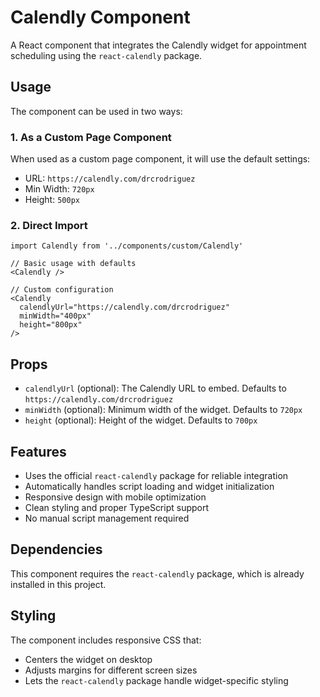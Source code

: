 # Calendly Component

A React component that integrates the Calendly widget for appointment scheduling using the `react-calendly` package.

## Usage

The component can be used in two ways:

### 1. As a Custom Page Component

When used as a custom page component, it will use the default settings:

- URL: `https://calendly.com/drcrodriguez`
- Min Width: `720px`
- Height: `500px`

### 2. Direct Import

```tsx
import Calendly from '../components/custom/Calendly'

// Basic usage with defaults
<Calendly />

// Custom configuration
<Calendly
  calendlyUrl="https://calendly.com/drcrodriguez"
  minWidth="400px"
  height="800px"
/>
```

## Props

- `calendlyUrl` (optional): The Calendly URL to embed. Defaults to `https://calendly.com/drcrodriguez`
- `minWidth` (optional): Minimum width of the widget. Defaults to `720px`
- `height` (optional): Height of the widget. Defaults to `700px`

## Features

- Uses the official `react-calendly` package for reliable integration
- Automatically handles script loading and widget initialization
- Responsive design with mobile optimization
- Clean styling and proper TypeScript support
- No manual script management required

## Dependencies

This component requires the `react-calendly` package, which is already installed in this project.

## Styling

The component includes responsive CSS that:

- Centers the widget on desktop
- Adjusts margins for different screen sizes
- Lets the `react-calendly` package handle widget-specific styling
